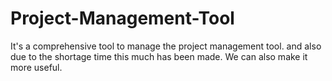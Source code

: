 # Project-Management-Tool
It's a comprehensive tool to manage the project management tool.
and also due to the shortage time this much has been made. We can also make it more useful.
